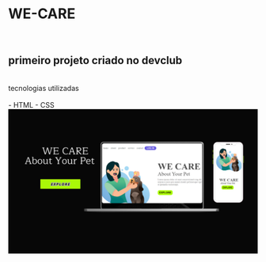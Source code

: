 <h1>WE-CARE</h1>
<br>
<h2>primeiro projeto criado no <a>devclub</a></h2>
<br>
tecnologias utilizadas
<br>
<br>
- HTML - CSS
<img src="https://raw.githubusercontent.com/AllefRamos14/WE-CARE/47047203246de7be770c4913385354bc346de05c/img/WE%20CARE%20About%20Your%20Pet%20(2).png" />
